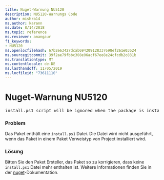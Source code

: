 ```yaml
---
title: Nuget-Warnung NU5120
description: NU5120-Warnungs Code
author: mishra14
ms.author: karann
ms.date: 8/14/2018
ms.topic: reference
ms.reviewer: anangaur
f1_keywords:
- NU5120
ms.openlocfilehash: 67b2e63427dcab694209128337698ef261e03624
ms.sourcegitcommit: 39f2ae79fbbc308e06acf67ee8e24cfcdb2c831b
ms.translationtype: MT
ms.contentlocale: de-DE
ms.lasthandoff: 11/05/2019
ms.locfileid: "73611110"
---
```

# <a name="nuget-warning-nu5120"></a>Nuget-Warnung NU5120
<pre>install.ps1 script will be ignored when the package is installed after the migration.</pre>

### <a name="issue"></a>Problem

Das Paket enthält eine `install.ps1` Datei. Die Datei wird nicht ausgeführt, wenn das Paket in einem Paket Verweistyp von Project installiert wird.


### <a name="solution"></a>Lösung

Bitten Sie den Paket Ersteller, das Paket so zu korrigieren, dass keine `install.ps1` Datei mehr enthalten ist. Weitere Informationen finden Sie in der [nuget](https://docs.microsoft.com/nuget/consume-packages/migrate-packages-config-to-package-reference)-Dokumentation.

